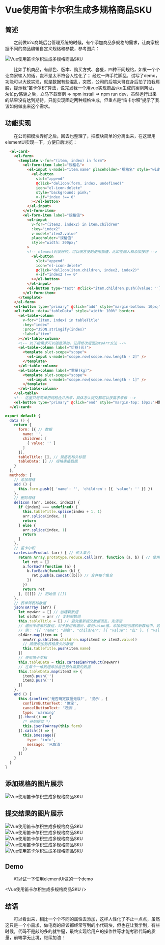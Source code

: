 
# Vue使用笛卡尔积生成多规格商品SKU

## 简述

 &emsp;&emsp;之前做b2c商城后台管理系统的时候，有个添加商品多规格的需求，让商家根据不同的商品编辑自定义规格和参数，参考图片：

![Vue使用笛卡尔积生成多规格商品SKU](/image/Vue使用笛卡尔积生成多规格商品SKU/参考图片.png)

&emsp;&emsp;比如手机商品，有颜色、版本、购买方式、套餐，四种不同规格，如果一个个让商家输入的话，岂不是太不符合人性化了；
经过一阵手忙脚乱，试写了demo，功能可以大致实现，就是数据有些混乱，突然，公司的后端大哥在身后拍了拍我肩膀，提示我“笛卡尔积”算法，说完发我一个用vue实现商品sku生成的案例网址，匆忙py感谢之后，立马下载案例 => npm install => npm run dev，虽然运行出来的结果没有达到期待，只能实现固定两种规格生成，但重点是“笛卡尔积”提示了我该如何做出来这个需求。

## 功能实现

&emsp;&emsp;在公司把模块弄好之后，回去也整理了，把模块简单的分离出来，在这里用elementUi实现一下，方便日后浏览：

```html
  <el-card>
    <el-form>
      <template v-for="(item, index) in form">
        <el-form-item label="规格名">
          <el-input v-model="item.name" placeholder="规格名" style="width: 200px;">
            <el-button
              slot="append"
              @click="delIcon(form, index, undefined)"
              icon="el-icon-delete"
              style="background: pink;"
              v-if="index !== 0"
            ></el-button>
          </el-input>
        </el-form-item>
        <el-form-item label="规格值">
          <el-input
            v-for="(item2, index2) in item.children"
            :key="index2"
            v-model="item2.value"
            placeholder="规格值"
            style="width: 200px;"
          >
          <!-- element封装好的，可以很方便的使用插槽，比如在输入框添加按钮 -->
            <el-button
              slot="append"
              icon="el-icon-delete"
              @click="delIcon(item.children, index2, index2)"
              v-if="index2 !== 0"
            ></el-button>
          </el-input>
          <el-button type="text" @click="item.children.push({value: ''})">添加规格值</el-button>
        </el-form-item>
      </template>
    </el-form>
    <el-button type="primary" @click="add" style="margin-bottom: 10px;">添加规格</el-button>
    <el-table :data="tableData" style="width: 100%" border>
      <el-table-column
        v-for="(item, index) in tableTitle"
        :key="index"
        :prop="JSON.stringify(index)"
        :label="item"
      ></el-table-column>
      <!-- 以下按需求可以随意添加，记得修改后面的toArr方法 -->
      <el-table-column label="价格(元)">
        <template slot-scope="scope">
          <el-input v-model="scope.row[scope.row.length - 2]" />
        </template>
      </el-table-column>
      <el-table-column label="重量(kg)">
        <template slot-scope="scope">
          <el-input v-model="scope.row[scope.row.length - 1]" />
        </template>
      </el-table-column>
    </el-table>
    <!-- 这里只是简单把规格合并出来，具体怎么提交都可以按需求来做 -->
    <el-button type="primary" @click="end" style="margin-top: 10px;">提交</el-button>
  </el-card>
```

```javascript
export default {
  data () {
    return {
      form: [{ // 数据
        name: '',
        children: [
          { value: '' }
        ]
      }],
      tableTitle: [], // 规格表格头标题
      tableData: [] // 规格表格数据
    }
  },
  methods: {
    // 添加规格
    add () {
      this.form.push({ 'name': '', 'children': [{ 'value': '' }] })
    },
    // 删除规格
    delIcon (arr, index, index2) {
      if (index2 === undefined) {
        this.tableTitle.splice(index + 1, 1)
        arr.splice(index, 1)
        return
      } else {
        arr.splice(index, 1)
        return
      }
    },
    // 笛卡尔积
    cartesianProduct (arr) { // 传入集合
      return Array.prototype.reduce.call(arr, function (a, b) { // 使用数组原型reduce方法
        let ret = []
        a.forEach(function (a) {
          b.forEach(function (b) {
            ret.push(a.concat([b])) // 合并每个集合
          })
        })
        return ret
      }, [[]]) // 初始值 [[]]
    },
    // 表单转表格数据
    jsonToArray (arr) {
      let newArr = [] // 创建新数组
      let oldArr = arr // 复制旧数组
      this.tableTitle = [] // 避免重新提交数据混乱，先清空
      // 遍历传进来的数组，对子数组再遍历，取到value值，添加到刚创建的新数组中，这里主要为了转换成 笛卡尔积 所需用到的数组格式。 
      // 例： '[{ "name": "颜色", "children": [{ "value": "红" }, { "value": "黄" }] }, { "name": "重量", "children": [{ "value": "1g" }, { "value": "2g" }] }]'  =>  '[['红', '黄'], ['1g', '2g']]' "
      oldArr.map(item => {
        newArr.push(item.children.map(item2 => item2.value))
        // 顺便添加到表格表头的数据
        this.tableTitle.push(item.name)
      })
      // 使用笛卡尔积
      this.tableData = this.cartesianProduct(newArr)
      // 在每个一维数组添加自己另外需要的数据
      this.tableData.map(item3 => {
        item3.push('')
        item3.push('')
      })
    },
    end () {
      this.$confirm('是否确定数据无误?', '提示', {
        confirmButtonText: '确定',
        cancelButtonText: '取消',
        type: 'warning'
      }).then(() => {
        /* 开始提交 */
        this.jsonToArray(this.form)
      }).catch(() => {
        this.$message({
          type: 'info',
          message: '已取消'
        })
      })
    }
  }
}
```

## 添加规格的图片展示

![Vue使用笛卡尔积生成多规格商品SKU](/image/Vue使用笛卡尔积生成多规格商品SKU/添加规格.png)

## 提交结果的图片展示

![Vue使用笛卡尔积生成多规格商品SKU](/image/Vue使用笛卡尔积生成多规格商品SKU/提交图片1.png)
![Vue使用笛卡尔积生成多规格商品SKU](/image/Vue使用笛卡尔积生成多规格商品SKU/提交图片2.png)
![Vue使用笛卡尔积生成多规格商品SKU](/image/Vue使用笛卡尔积生成多规格商品SKU/提交图片3.png)
![Vue使用笛卡尔积生成多规格商品SKU](/image/Vue使用笛卡尔积生成多规格商品SKU/提交图片4.png)
![Vue使用笛卡尔积生成多规格商品SKU](/image/Vue使用笛卡尔积生成多规格商品SKU/提交图片5.png)

## Demo

&emsp;&emsp;可以试一下使用elementUi做的一个demo

<Vue使用笛卡尔积生成多规格商品SKU />

## 结语

&emsp;&emsp;可以看出来，相比一个个不同的属性去添加，这样人性化了不止一点点，虽然这只是一个小需求，做电商的应该都经常写到的小代码块，但也在让我学到，有些时候，代码不是敲的多的就牛逼，最终实现给用户的操作性等才能考验代码的质量，前端学无止境，继续加油！
